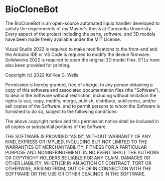 # BioCloneBot
The BioCloneBot is an open-source automated liquid handler developed to satisfy the requirements of my Master's thesis at Concordia University. Every aspect of the project including the parts, software, and 3D models have been made freely available under the MIT License.

Visual Studio 2022 is required to make modifications to the front-end and the Arduino IDE or VS Code is required to modify the device firmware. Solidworks 2022 is required to open the original 3D model files. STLs have also been provided for printing.


Copyright (c) 2022 Ke'Koa C. Wells

Permission is hereby granted, free of charge, to any person obtaining a copy
of this software and associated documentation files (the "Software"), to deal
in the Software without restriction, including without limitation the rights
to use, copy, modify, merge, publish, distribute, sublicense, and/or sell
copies of the Software, and to permit persons to whom the Software is
furnished to do so, subject to the following conditions:

The above copyright notice and this permission notice shall be included in all
copies or substantial portions of the Software.

THE SOFTWARE IS PROVIDED "AS IS", WITHOUT WARRANTY OF ANY KIND, EXPRESS OR
IMPLIED, INCLUDING BUT NOT LIMITED TO THE WARRANTIES OF MERCHANTABILITY,
FITNESS FOR A PARTICULAR PURPOSE AND NONINFRINGEMENT. IN NO EVENT SHALL THE
AUTHORS OR COPYRIGHT HOLDERS BE LIABLE FOR ANY CLAIM, DAMAGES OR OTHER
LIABILITY, WHETHER IN AN ACTION OF CONTRACT, TORT OR OTHERWISE, ARISING FROM,
OUT OF OR IN CONNECTION WITH THE SOFTWARE OR THE USE OR OTHER DEALINGS IN THE
SOFTWARE.
